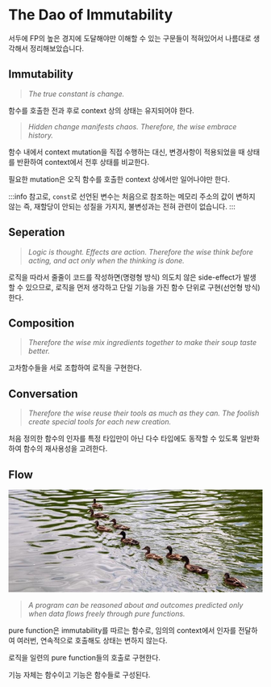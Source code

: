 # The Dao of Immutability

서두에 FP의 높은 경지에 도달해야만 이해할 수 있는 구문들이 적혀있어서 나름대로 생각해서 정리해보았습니다.

## Immutability

> _The true constant is change._

함수를 호출한 전과 후로 context 상의 상태는 유지되어야 한다.

> _Hidden change manifests chaos. Therefore, the wise embrace history._

함수 내에서 context mutation을 직접 수행하는 대신, 변경사항이 적용되었을 때 상태를 반환하여 context에서 전후 상태를 비교한다.

필요한 mutation은 오직 함수를 호출한 context 상에서만 일어나야만 한다.

:::info
참고로, `const`로 선언된 변수는 처음으로 참조하는 메모리 주소의 값이 변하지 않는 즉, 재할당이 안되는 성질을 가지지, 불변성과는 전혀 관련이 없습니다.
:::

## Seperation

> _Logic is thought. Effects are action. Therefore the wise think before acting, and act only when the thinking is done._

로직을 따라서 줄줄이 코드를 작성하면(명령형 방식) 의도치 않은 side-effect가 발생할 수 있으므로, 로직을 먼저 생각하고 단일 기능을 가진 함수 단위로 구현(선언형 방식)한다.

## Composition

> _Therefore the wise mix ingredients together to make their soup taste better._

고차함수들을 서로 조합하여 로직을 구현한다.

## Conversation

> _Therefore the wise reuse their tools as much as they can. The foolish create special tools for each new creation._

처음 정의한 함수의 인자를 특정 타입만이 아닌 다수 타입에도 동작할 수 있도록 일반화하여 함수의 재사용성을 고려한다.

## Flow

![Flow](../image/ducks.jpeg)

> _A program can be reasoned about and outcomes predicted only when data flows freely through pure functions._

pure function은 immutability를 따르는 함수로, 임의의 context에서 인자를 전달하여 여러번, 연속적으로 호출해도 상태는 변하지 않는다.

로직을 일련의 pure function들의 호출로 구현한다.

기능 자체는 함수이고 기능은 함수들로 구성된다.
